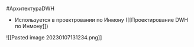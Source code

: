 #АрхитектураDWH 

* Используется в проектровании по Инмону ([[Проектирование DWH по Инмону]])

![[Pasted image 20230107131234.png]]